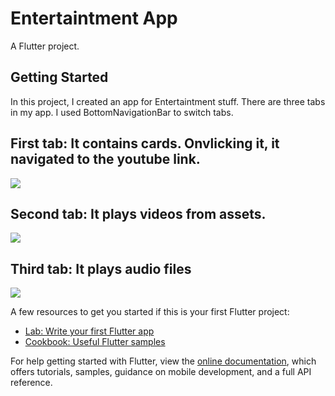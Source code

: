 # Entertaintment App

A Flutter project.

## Getting Started

In this project, I created an app for Entertaintment stuff. There are three tabs in my app. I used BottomNavigationBar to switch tabs.

## First tab: It contains cards. Onvlicking it, it navigated to the youtube link.

<img src="https://lh3.googleusercontent.com/pw/ACtC-3dJp7rBd8cDCJOyEhCd2k5QO5hnYzeFIsKStqGvl39jiABhAXFwIFiwd6FwG6G6DggsJ-_CeO7bzjSDxMXZQ42LH4VAF2svLnkx_ut4UahVTdFZoxtVkWhfdUaT2nHyXWbc6vbp1VLhkdOjFKNiGczm=w296-h657-no?authuser=0">

## Second tab: It plays videos from assets.

<img src="https://lh3.googleusercontent.com/pw/ACtC-3ezDbJvlZzYzpn2WMK2ackNAe9ItjmLB54hEI8m5zUVeH1JP85RzZtObfKT_sKASOPummA6jIMM0syEngqFLEZ6vMfyh9fq9R1VZalYb7CG991d-RUXwcEYM8WC8V8QdwagLdtUr4dh0BknpnMNNREP=w296-h657-no?authuser=0">

## Third tab: It plays audio files

<img src="https://lh3.googleusercontent.com/pw/ACtC-3epNoEyi6bm1rPCqiPV6pUJr1zQ-tvywgZGaGEucFHOmhBLeIVmUCybMynodNzAH7E5kvswAqMqy9n16nLpX34f4GKse_-xOWR5KwPWV1GxcPJExfmileRGdAKy7ZCFKh1N0cdfmULuLyhW0fJKGXjN=w296-h657-no?authuser=0">

A few resources to get you started if this is your first Flutter project:

- [Lab: Write your first Flutter app](https://flutter.dev/docs/get-started/codelab)
- [Cookbook: Useful Flutter samples](https://flutter.dev/docs/cookbook)

For help getting started with Flutter, view the
[online documentation](https://flutter.dev/docs), which offers tutorials,
samples, guidance on mobile development, and a full API reference.
